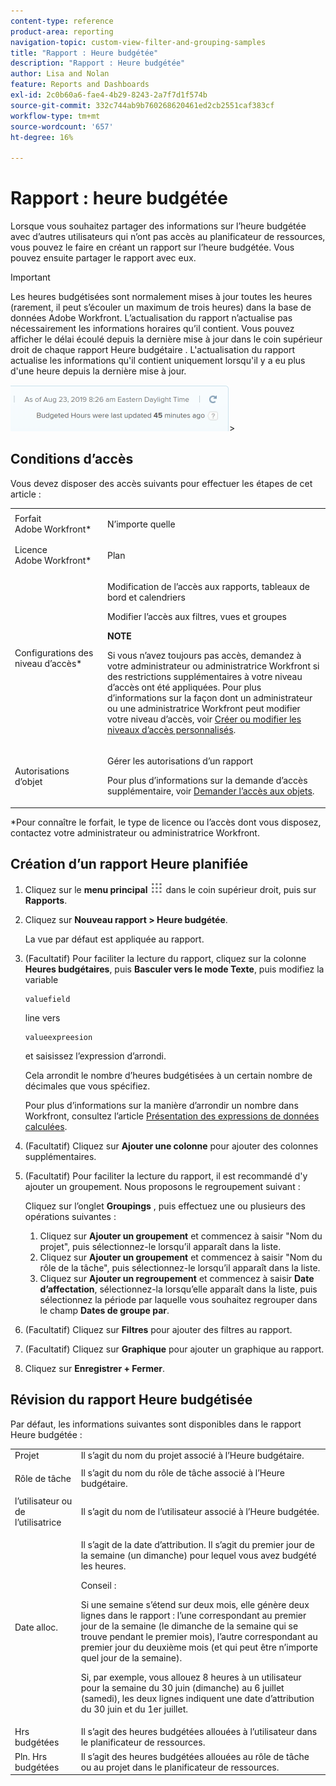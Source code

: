 ```yaml
---
content-type: reference
product-area: reporting
navigation-topic: custom-view-filter-and-grouping-samples
title: "Rapport : Heure budgétée"
description: "Rapport : Heure budgétée"
author: Lisa and Nolan
feature: Reports and Dashboards
exl-id: 2c0b60a6-fae4-4b29-8243-2a7f7d1f574b
source-git-commit: 332c744ab9b760268620461ed2cb2551caf383cf
workflow-type: tm+mt
source-wordcount: '657'
ht-degree: 16%

---
```


# Rapport : heure budgétée

<!--
<p data-mc-conditions="QuicksilverOrClassic.Draft mode">(NOTE: From&nbsp;Alina: This is my article, but since it's about building a report, it is in the Reporting section. Please don't remove it -it's linked to Resource Management and it is super important.) </p>
-->

Lorsque vous souhaitez partager des informations sur l’heure budgétée avec d’autres utilisateurs qui n’ont pas accès au planificateur de ressources, vous pouvez le faire en créant un rapport sur l’heure budgétée. Vous pouvez ensuite partager le rapport avec eux.

>[!IMPORTANT]
>
>Les heures budgétisées sont normalement mises à jour toutes les heures (rarement, il peut s’écouler un maximum de trois heures) dans la base de données Adobe Workfront. L’actualisation du rapport n’actualise pas nécessairement les informations horaires qu’il contient. Vous pouvez afficher le délai écoulé depuis la dernière mise à jour dans le coin supérieur droit de chaque rapport Heure budgétaire . L&#39;actualisation du rapport actualise les informations qu&#39;il contient uniquement lorsqu&#39;il y a eu plus d&#39;une heure depuis la dernière mise à jour.
>
>![](assets/budgeted-hour-report-time-sync-warning-350x74.png)>

## Conditions d’accès

Vous devez disposer des accès suivants pour effectuer les étapes de cet article :

<table style="table-layout:auto"> 
 <col> 
 <col> 
 <tbody> 
  <tr> 
   <td role="rowheader">Forfait Adobe Workfront*</td> 
   <td> <p>N’importe quelle</p> </td> 
  </tr> 
  <tr> 
   <td role="rowheader">Licence Adobe Workfront*</td> 
   <td> <p>Plan </p> </td> 
  </tr> 
  <tr> 
   <td role="rowheader">Configurations des niveau d’accès*</td> 
   <td> <p>Modification de l’accès aux rapports, tableaux de bord et calendriers</p> <p>Modifier l’accès aux filtres, vues et groupes</p> <p><b>NOTE</b>

Si vous n’avez toujours pas accès, demandez à votre administrateur ou administratrice Workfront si des restrictions supplémentaires à votre niveau d’accès ont été appliquées. Pour plus d’informations sur la façon dont un administrateur ou une administratrice Workfront peut modifier votre niveau d’accès, voir <a href="../../../administration-and-setup/add-users/configure-and-grant-access/create-modify-access-levels.md" class="MCXref xref">Créer ou modifier les niveaux d’accès personnalisés</a>.</p> </td>
</tr> 
  <tr> 
   <td role="rowheader">Autorisations d’objet</td> 
   <td> <p>Gérer les autorisations d’un rapport</p> <p>Pour plus d’informations sur la demande d’accès supplémentaire, voir <a href="../../../workfront-basics/grant-and-request-access-to-objects/request-access.md" class="MCXref xref">Demander l’accès aux objets</a>.</p> </td> 
  </tr> 
 </tbody> 
</table>

&#42;Pour connaître le forfait, le type de licence ou l’accès dont vous disposez, contactez votre administrateur ou administratrice Workfront.

## Création d’un rapport Heure planifiée

1. Cliquez sur le **menu principal** ![](assets/main-menu-icon.png) dans le coin supérieur droit, puis sur **Rapports**.

1. Cliquez sur **Nouveau rapport > Heure budgétée**.

   La vue par défaut est appliquée au rapport.

1. (Facultatif) Pour faciliter la lecture du rapport, cliquez sur la colonne **Heures budgétaires**, puis **Basculer vers le mode Texte**, puis modifiez la variable

   ```
   valuefield
   ```

   line vers

   ```
   valueexpreesion
   ```

   et saisissez l’expression d’arrondi.

   Cela arrondit le nombre d’heures budgétisées à un certain nombre de décimales que vous spécifiez.

   Pour plus d’informations sur la manière d’arrondir un nombre dans Workfront, consultez l’article [Présentation des expressions de données calculées](../../../reports-and-dashboards/reports/calc-cstm-data-reports/calculated-data-expressions.md).

1. (Facultatif) Cliquez sur **Ajouter une colonne** pour ajouter des colonnes supplémentaires.
1. (Facultatif) Pour faciliter la lecture du rapport, il est recommandé d&#39;y ajouter un groupement. Nous proposons le regroupement suivant :

   Cliquez sur l’onglet **Groupings** , puis effectuez une ou plusieurs des opérations suivantes :

   1. Cliquez sur **Ajouter un groupement** et commencez à saisir &quot;Nom du projet&quot;, puis sélectionnez-le lorsqu’il apparaît dans la liste.
   1. Cliquez sur **Ajouter un groupement** et commencez à saisir &quot;Nom du rôle de la tâche&quot;, puis sélectionnez-le lorsqu’il apparaît dans la liste.
   1. Cliquez sur **Ajouter un regroupement** et commencez à saisir **Date d’affectation**, sélectionnez-la lorsqu’elle apparaît dans la liste, puis sélectionnez la période par laquelle vous souhaitez regrouper dans le champ **Dates de groupe par**.

1. (Facultatif) Cliquez sur **Filtres** pour ajouter des filtres au rapport.
1. (Facultatif) Cliquez sur **Graphique** pour ajouter un graphique au rapport.
1. Cliquez sur **Enregistrer + Fermer**.

## Révision du rapport Heure budgétisée

Par défaut, les informations suivantes sont disponibles dans le rapport Heure budgétée :

<table style="table-layout:auto"> 
 <col> 
 <col> 
 <tbody> 
  <tr> 
   <td role="rowheader">Projet </td> 
   <td>Il s’agit du nom du projet associé à l’Heure budgétaire.</td> 
  </tr> 
  <tr> 
   <td role="rowheader"> <p>Rôle de tâche</p> </td> 
   <td>Il s’agit du nom du rôle de tâche associé à l’Heure budgétaire. </td> 
  </tr> 
  <tr> 
   <td role="rowheader">l’utilisateur ou de l’utilisatrice</td> 
   <td>Il s’agit du nom de l’utilisateur associé à l’Heure budgétée.</td> 
  </tr> 
  <tr> 
   <td role="rowheader">Date alloc.</td> 
   <td> <p>Il s’agit de la date d’attribution. Il s’agit du premier jour de la semaine (un dimanche) pour lequel vous avez budgété les heures.</p> <p>Conseil :  <p>Si une semaine s’étend sur deux mois, elle génère deux lignes dans le rapport : l’une correspondant au premier jour de la semaine (le dimanche de la semaine qui se trouve pendant le premier mois), l’autre correspondant au premier jour du deuxième mois (et qui peut être n’importe quel jour de la semaine).</p> <p>Si, par exemple, vous allouez 8 heures à un utilisateur pour la semaine du 30 juin (dimanche) au 6 juillet (samedi), les deux lignes indiquent une date d’attribution du 30 juin et du 1er juillet.</p> </p> </td> 
  </tr> 
  <tr> 
   <td role="rowheader">Hrs budgétées</td> 
   <td>Il s’agit des heures budgétées allouées à l’utilisateur dans le planificateur de ressources.</td> 
  </tr> 
  <tr> 
   <td role="rowheader">Pln. Hrs budgétées</td> 
   <td>Il s’agit des heures budgétées allouées au rôle de tâche ou au projet dans le planificateur de ressources.</td> 
  </tr> 
 </tbody> 
</table>
